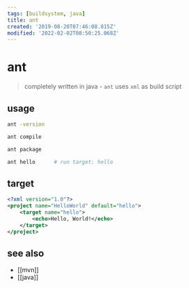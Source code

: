```yaml
---
tags: [buildsystem, java]
title: ant
created: '2019-08-20T07:46:08.815Z'
modified: '2022-02-02T08:50:25.068Z'
---
```


# ant

> completely written in java - `ant` uses `xml` as build script

## usage

```sh
ant -version

ant compile

ant package

ant hello      # run target: hello
```

## target

```xml
<?xml version="1.0"?>
<project name="HelloWorld" default="hello">
    <target name="hello">
        <echo>Hello, World!</echo>
    </target>
</project>
```

## see also

- [[mvn]]
- [[java]]
